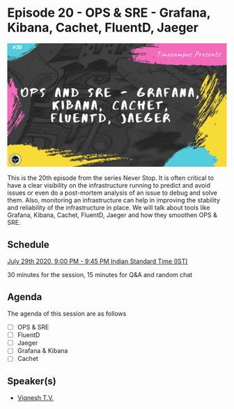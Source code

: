 # Episode 20 - OPS & SRE - Grafana, Kibana, Cachet, FluentD, Jaeger

![](20-OPSSRE.png)

This is the 20th episode from the series Never Stop. It is often critical to have a clear visibility on the infrastructure running to predict and avoid issues or even do a post-mortem analysis of an issue to debug and solve them. Also, monitoring an infrastructure can help in improving the stability and reliability of the infrastructure in place. We will talk about tools like Grafana, Kibana, Cachet, FluentD, Jaeger and how they smoothen OPS & SRE.

## Schedule

[July 29th 2020, 9:00 PM - 9:45 PM Indian Standard Time (IST)]()

30 minutes for the session, 15 minutes for Q&A and random chat

## Agenda

The agenda of this session are as follows

- [ ] OPS & SRE
- [ ] FluentD
- [ ] Jaeger
- [ ] Grafana & Kibana
- [ ] Cachet

## Speaker(s)

- [Vignesh T.V.](http://tvvignesh.com/)

